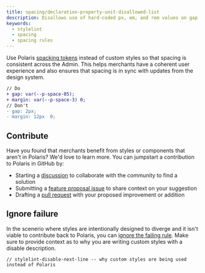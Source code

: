 ```yaml
---
title: spacing/declaration-property-unit-disallowed-list
description: Disallows use of hard-coded px, em, and rem values on gap, margin, and padding properties
keywords:
  - stylelint
  - spacing
  - spacing rules
---
```


Use Polaris [spacking tokens](/tokens/spacing) instead of custom styles so that spacing is consistent across the Admin. This helps merchants have a coherent user experience and also ensures that spacing is in sync with updates from the design system.

```diff
// Do
+ gap: var(--p-space-05);
+ margin: var(--p-space-3) 0;
// Don't
- gap: 2px;
- margin: 12px  0;
```

## Contribute

Have you found that merchants benefit from styles or components that aren't in Polaris? We'd love to learn more. You can jumpstart a contribution to Polaris in GitHub by:

- Starting a [discussion](https://github.com/Shopify/polaris/discussions/6750) to collaborate with the community to find a solution
- Submitting a [feature proposal issue](https://github.com/Shopify/polaris/issues/new?assignees=&labels=Feature+request&template=FEATURE_REQUEST.md) to share context on your suggestion
- Drafting a [pull request](https://github.com/Shopify/polaris/pulls) with your proposed improvement or addition

## Ignore failure

In the scenerio where styles are intentionally designed to diverge and it isn't viable to contribute back to Polaris, you can [ignore the failing rule](https://stylelint.io/user-guide/ignore-code/#within-files). Make sure to provide context as to why you are writing custom styles with a disable description.

```
// stylelint-disable-next-line -- why custom styles are being used instead of Polaris
```
